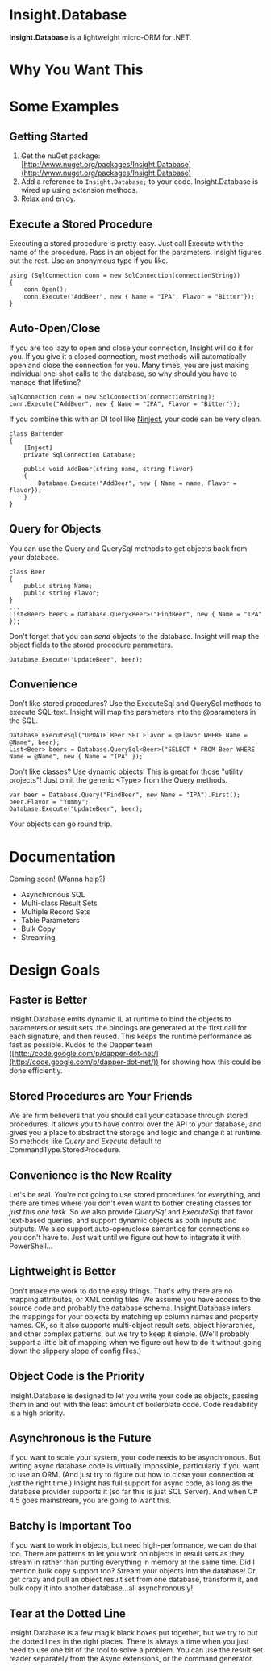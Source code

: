 # Insight.Database #

**Insight.Database** is a lightweight micro-ORM for .NET.

# Why You Want This #

# Some Examples #
## Getting Started ##
1. Get the nuGet package: [http://www.nuget.org/packages/Insight.Database](http://www.nuget.org/packages/Insight.Database)
1. Add a reference to `Insight.Database;` to your code. Insight.Database is wired up using extension methods.
1. Relax and enjoy.

## Execute a Stored Procedure ##
Executing a stored procedure is pretty easy. Just call Execute with the name of the procedure. Pass in an object for the parameters. Insight figures out the rest. Use an anonymous type if you like.

	using (SqlConnection conn = new SqlConnection(connectionString))
	{
		conn.Open();
		conn.Execute("AddBeer", new { Name = "IPA", Flavor = "Bitter"});
	}

## Auto-Open/Close ##
If you are too lazy to open and close your connection, Insight will do it for you. If you give it a closed connection, most methods will automatically open and close the connection for you. Many times, you are just making individual one-shot calls to the database, so why should you have to manage that lifetime?

	SqlConnection conn = new SqlConnection(connectionString);
	conn.Execute("AddBeer", new { Name = "IPA", Flavor = "Bitter"});

If you combine this with an DI tool like [Ninject](http://www.ninject.org/), your code can be very clean.

	class Bartender
	{
		[Inject]
		private SqlConnection Database;

		public void AddBeer(string name, string flavor)
		{
			Database.Execute("AddBeer", new { Name = name, Flavor = flavor});
		}
	}

## Query for Objects ##
You can use the Query and QuerySql methods to get objects back from your database.

	class Beer
	{
		public string Name;
		public string Flavor;		
	}
	...
	List<Beer> beers = Database.Query<Beer>("FindBeer", new { Name = "IPA" });

Don't forget that you can *send* objects to the database. Insight will map the object fields to the stored procedure parameters.

	Database.Execute("UpdateBeer", beer);
	
## Convenience ##
Don't like stored procedures? Use the ExecuteSql and QuerySql methods to execute SQL text. Insight will map the parameters into the @parameters in the SQL.

	Database.ExecuteSql("UPDATE Beer SET Flavor = @Flavor WHERE Name = @Name", beer);
	List<Beer> beers = Database.QuerySql<Beer>("SELECT * FROM Beer WHERE Name = @Name", new { Name = "IPA" });

Don't like classes? Use dynamic objects! This is great for those "utility projects"! Just omit the generic &lt;Type&gt; from the Query methods.

	var beer = Database.Query("FindBeer", new Name = "IPA").First();
	beer.Flavor = "Yummy";
	Database.Execute("UpdateBeer", beer);

Your objects can go round trip.

# Documentation #

Coming soon! (Wanna help?)

- Asynchronous SQL
- Multi-class Result Sets
- Multiple Record Sets
- Table Parameters
- Bulk Copy
- Streaming

# Design Goals #

## Faster is Better ##
Insight.Database emits dynamic IL at runtime to bind the objects to parameters or result sets. the bindings are generated at the first call for each signature, and then reused. This keeps the runtime performance as fast as possible. Kudos to the Dapper team ([http://code.google.com/p/dapper-dot-net/](http://code.google.com/p/dapper-dot-net/)) for showing how this could be done efficiently.

## Stored Procedures are Your Friends ##
We are firm believers that you should call your database through stored procedures. It allows you to have control over the API to your database, and gives you a place to abstract the storage and logic and change it at runtime. So methods like *Query* and *Execute* default to CommandType.StoredProcedure.

## Convenience is the New Reality ##
Let's be real. You're not going to use stored procedures for everything, and there are times where you don't even want to bother creating classes for *just this one task*. So we also provide *QuerySql* and *ExecuteSql* that favor text-based queries, and support dynamic objects as both inputs and outputs. We also support auto-open/close semantics for connections so you don't have to. Just wait until we figure out how to integrate it with PowerShell...

## Lightweight is Better ##
Don't make me work to do the easy things. That's why there are no mapping attributes, or XML config files.  We assume you have access to the source code and probably the database schema. Insight.Database infers the mappings for your objects by matching up column names and property names. OK, so it also supports multi-object result sets, object hierarchies, and other complex patterns, but we try to keep it simple. (We'll probably support a little bit of mapping when we figure out how to do it without going down the slippery slope of config files.)

## Object Code is the Priority ##
Insight.Database is designed to let you write your code as objects, passing them in and out with the least amount of boilerplate code. Code readability is a high priority.

## Asynchronous is the Future ##
If you want to scale your system, your code needs to be asynchronous. But writing async database code is virtually impossible, particularly if you want to use an ORM. (And just try to figure out how to close your connection at *just* the right time.) Insight has full support for async code, as long as the database provider supports it (so far this is just SQL Server). And when C# 4.5 goes mainstream, you are going to want this.

## Batchy is Important Too ##
If you want to work in objects, but need high-performance, we can do that too. There are patterns to let you work on objects in result sets as they stream in rather than putting everything in memory at the same time. Did I mention bulk copy support too? Stream your objects into the database! Or get crazy and pull an object result set from one database, transform it, and bulk copy it into another database...all asynchronously!

## Tear at the Dotted Line ##
Insight.Database is a few magik black boxes put together, but we try to put the dotted lines in the right places. There is always a time when you just need to use one bit of the tool to solve a problem. You can use the result set reader separately from the Async extensions, or the command generator.